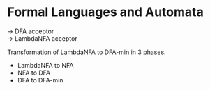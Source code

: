 # Formal Languages and Automata

-> DFA acceptor<br>
-> LambdaNFA acceptor

Transformation of LambdaNFA to DFA-min in 3 phases.
- LambdaNFA to NFA 
- NFA to DFA
- DFA to DFA-min
